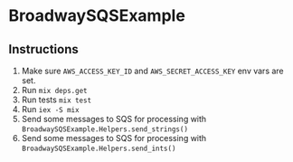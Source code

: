 # BroadwaySQSExample

## Instructions

  1. Make sure `AWS_ACCESS_KEY_ID` and `AWS_SECRET_ACCESS_KEY` env vars are set.
  2. Run `mix deps.get`
  3. Run tests `mix test`
  4. Run `iex -S mix`
  5. Send some messages to SQS for processing with `BroadwaySQSExample.Helpers.send_strings()`
  6. Send some messages to SQS for processing with `BroadwaySQSExample.Helpers.send_ints()`

